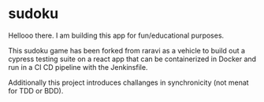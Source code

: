# sudoku

Hellooo there. I am building this app for fun/educational purposes.

This sudoku game has been forked from raravi as a vehicle to build out a 
cypress testing suite on a react app that can be 
containerized in Docker and run in a
CI CD pipeline with the Jenkinsfile.

Additionally this project introduces challanges in synchronicity (not menat for TDD or BDD).

